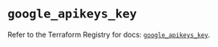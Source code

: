 # `google_apikeys_key`

Refer to the Terraform Registry for docs: [`google_apikeys_key`](https://registry.terraform.io/providers/hashicorp/google-beta/6.14.0/docs/resources/google_apikeys_key).
